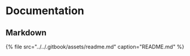 # Documentation

## Markdown

{% file src="../../.gitbook/assets/readme.md" caption="README.md" %}




